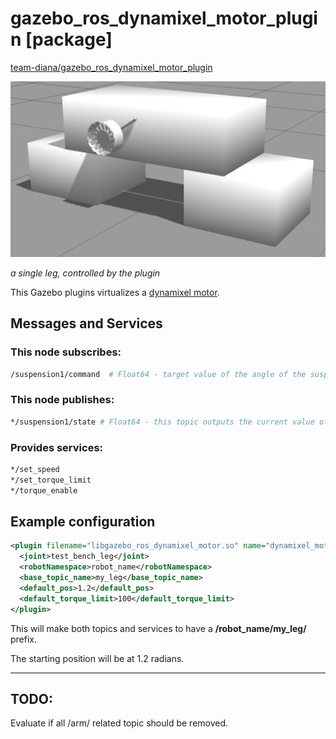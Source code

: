 # gazebo_ros_dynamixel_motor_plugin [package]

[team-diana/gazebo_ros_dynamixel_motor_plugin](https://github.com/team-diana/gazebo_ros_dynamixel_motor_plugin)

![virtual test bench](/uploads/amalia_rover_leg_test_bench.png)

*a single leg, controlled by the plugin*

This Gazebo plugins virtualizes a [dynamixel motor](dynamixel_mx-64.md).

## Messages and Services

### This node subscribes:
```bash
/suspension1/command  # Float64 - target value of the angle of the suspension
```

### This node publishes:
```bash
*/suspension1/state # Float64 - this topic outputs the current value of the angle of the suspension
 ```

### Provides services:
```bash
*/set_speed
*/set_torque_limit
*/torque_enable
```

## Example configuration

```xml
<plugin filename="libgazebo_ros_dynamixel_motor.so" name="dynamixel_motor">
  <joint>test_bench_leg</joint>
  <robotNamespace>robot_name</robotNamespace>
  <base_topic_name>my_leg</base_topic_name>
  <default_pos>1.2</default_pos>
  <default_torque_limit>100</default_torque_limit>
</plugin>
```

This will make both topics and services to have a **/robot_name/my_leg/** prefix.

The starting position will be at 1.2 radians.

---

## TODO:
Evaluate if all /arm/ related topic should be removed.
